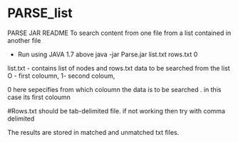 # PARSE_list
PARSE JAR README 
To search content from one file from a list contained in another file
- Run using JAVA 1.7 above 
java -jar Parse.jar list.txt rows.txt 0

list.txt - contains list of nodes and rows.txt data to be searched from the list 
O - first coloumn, 1- second coloum, 

0 here sepecifies from which coloumn the data is to be searched . in this case its first coloumn

#Rows.txt should be tab-delimited file. if not working then try with comma delimited

The results are stored in matched and unmatched txt files. 
